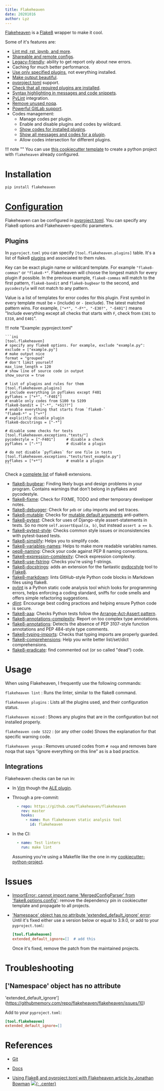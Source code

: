 ```yaml
---
title: Flakeheaven
date: 20201016
author: Lyz
---
```


[Flakeheaven](https://github.com/flakeheaven/flakeheaven) is a [Flake8](flake8.md) wrapper
to make it cool.

Some of it's features are:

* [Lint md, rst, ipynb, and
    more](https://flakeheaven.readthedocs.io/parsers.html).
* [Shareable and remote
    configs](https://flakeheaven.readthedocs.io/config.html#base).
* [Legacy-friendly](https://flakeheaven.readthedocs.io/commands/baseline.html):
    ability to get report only about new errors.
* Caching for much better performance.
* [Use only specified
    plugins](https://flakeheaven.readthedocs.io/config.html#plugins), not
    everything installed.
* [Make output beautiful](https://flakeheaven.readthedocs.io/formatters.html).
* [pyproject.toml](https://www.python.org/dev/peps/pep-0518/) support.
* [Check that all required plugins are
    installed](https://flakeheaven.readthedocs.io/commands/missed.html).
* [Syntax highlighting in messages and code
    snippets](https://flakeheaven.readthedocs.io/formatters.html#colored-with-source-code).
* [PyLint](https://github.com/PyCQA/pylint) integration.
* [Remove unused noqa](https://flakeheaven.readthedocs.io/commands/yesqa.html).
* [Powerful GitLab support](https://flakeheaven.readthedocs.io/formatters.html#gitlab).
* Codes management:
    * Manage codes per plugin.
    * Enable and disable plugins and codes by wildcard.
    * [Show codes for installed plugins](https://flakeheaven.readthedocs.io/commands/plugins.html).
    * [Show all messages and codes for a plugin](https://flakeheaven.readthedocs.io/commands/codes.html).
    * Allow codes intersection for different plugins.

!!! note ""
    You can use [this cookiecutter
    template](https://github.com/lyz-code/cookiecutter-python-project) to create
    a python project with `flakeheaven` already configured.

# Installation

```bash
pip install flakeheaven
```

# [Configuration](https://flakeheaven.readthedocs.io/config.html)

Flakeheaven can be configured in
[pyproject.toml](https://www.python.org/dev/peps/pep-0518/). You can specify any
Flake8 options and Flakeheaven-specific parameters.

## Plugins

In `pyproject.toml` you can specify `[tool.flakeheaven.plugins]` table. It's
a list of flake8 [plugins](https://flakeheaven.readthedocs.io/plugins.html) and
associated to them rules.

Key can be exact plugin name or wildcard template. For example `"flake8-commas"`
or `"flake8-*"`. Flakeheaven will choose the longest match for every plugin if
possible. In the previous example, `flake8-commas` will match to the first
pattern, `flake8-bandit` and `flake8-bugbear` to the second, and `pycodestyle`
will not match to any pattern.

Value is a list of templates for error codes for this plugin. First symbol in
every template must be `+` (include) or `-` (exclude). The latest matched
pattern wins. For example, `["+*", "-F*", "-E30?", "-E401"]` means "Include
everything except all checks that starts with `F`, check from `E301` to `E310`,
and `E401`".

!!! note "Example: pyproject.toml"

    ```ini
    [tool.flakeheaven]
    # specify any flake8 options. For example, exclude "example.py":
    exclude = ["example.py"]
    # make output nice
    format = "grouped"
    # don't limit yourself
    max_line_length = 120
    # show line of source code in output
    show_source = true

    # list of plugins and rules for them
    [tool.flakeheaven.plugins]
    # include everything in pyflakes except F401
    pyflakes = ["+*", "-F401"]
    # enable only codes from S100 to S199
    flake8-bandit = ["-*", "+S1??"]
    # enable everything that starts from `flake8-`
    "flake8-*" = ["+*"]
    # explicitly disable plugin
    flake8-docstrings = ["-*"]

    # disable some checks for tests
    [tool.flakeheaven.exceptions."tests/"]
    pycodestyle = ["-F401"]     # disable a check
    pyflakes = ["-*"]           # disable a plugin

    # do not disable `pyflakes` for one file in tests
    [tool.flakeheaven.exceptions."tests/test_example.py"]
    pyflakes = ["+*"]           # enable a plugin
    ```

Check a [complete
list](https://github.com/DmytroLitvinov/awesome-flake8-extensions) of flake8
extensions.

* [flake8-bugbear](https://github.com/PyCQA/flake8-bugbear): Finding likely bugs
    and design problems in your program. Contains warnings that don't belong in
    pyflakes and pycodestyle.
* [flake8-fixme](https://github.com/tommilligan/flake8-fixme): Check for FIXME,
    TODO and other temporary developer notes.
* [flake8-debugger](https://github.com/JBKahn/flake8-debugger): Check for
    `pdb` or `idbp` imports and set traces.
* [flake8-mutable](https://github.com/ebeweber/flake8-mutable): Checks for
    [mutable default
    arguments](python_anti_patterns.md#mutable-default-arguments) anti-pattern.
* [flake8-pytest](https://github.com/vikingco/flake8-pytest): Check for uses of
    Django-style assert-statements in tests. So no more `self.assertEqual(a, b)`,
    but instead `assert a == b`.
* [flake8-pytest-style](https://github.com/m-burst/flake8-pytest-style): Checks
    common style issues or inconsistencies with pytest-based tests.
* [flake8-simplify](https://github.com/MartinThoma/flake8-simplify): Helps you
    to simplify code.
* [flake8-variables-names](https://github.com/best-doctor/flake8-variables-names):
    Helps to make more readable variables names.
* [pep8-naming](https://github.com/PyCQA/pep8-naming): Check your code against
    PEP 8 naming conventions.
* [flake8-expression-complexity](https://github.com/best-doctor/flake8-expression-complexity):
    Check expression complexity.
* [flake8-use-fstring](https://github.com/MichaelKim0407/flake8-use-fstring):
    Checks you're using f-strings.
* [flake8-docstrings](https://gitlab.com/pycqa/flake8-docstrings): adds an
    extension for the fantastic
    [pydocstyle](https://github.com/pycqa/pydocstyle) tool to [Flake8](flake8.md).
* [flake8-markdown](https://github.com/johnfraney/flake8-markdown): lints
    GitHub-style Python code blocks in Markdown files using flake8.
* [pylint](https://github.com/PyCQA/pylint) is a Python static code analysis
    tool which looks for programming errors, helps enforcing a coding standard,
    sniffs for code smells and offers simple refactoring suggestions.
* [dlint](https://github.com/dlint-py/dlint): Encourage best coding practices
    and helping ensure Python code is secure.
* [flake8-aaa](https://github.com/jamescooke/flake8-aaa): Checks Python tests
    follow the [Arrange-Act-Assert
    pattern](https://github.com/jamescooke/flake8-aaa#what-is-the-arrange-act-assert-pattern).
* [flake8-annotations-complexity](https://github.com/best-doctor/flake8-annotations-complexity):
    Report on too complex type annotations.
* [flake8-annotations](https://github.com/sco1/flake8-annotations): Detects the
    absence of PEP 3107-style function annotations and PEP 484-style type
    comments.
* [flake8-typing-imports](https://github.com/asottile/flake8-typing-imports):
    Checks that typing imports are properly guarded.
* [flake8-comprehensions](https://github.com/adamchainz/flake8-comprehensions):
    Help you write better list/set/dict comprehensions.
* [flake8-eradicate](https://github.com/sobolevn/flake8-eradicate):  find
    commented out (or so called "dead") code.

# Usage

When using Flakeheaven, I frequently use the following commands:

`flakeheaven lint`
: Runs the linter, similar to the flake8 command.

`flakeheaven plugins`
: Lists all the plugins used, and their configuration status.

`flakeheaven missed`
: Shows any plugins that are in the configuration but not installed properly.

`flakeheaven code S322`
: (or any other code) Shows the explanation for that specific warning code.

`flakeheaven yesqa`
: Removes unused codes from `# noqa` and removes bare noqa that says “ignore
    everything on this line” as is a bad practice.

## Integrations

Flakeheaven checks can be run in:

* In [Vim](vim.md) though the [ALE plugin](vim_plugins.md#flakeheaven).

* Through a pre-commit:

    ```yaml
      - repo: https://github.com/flakeheaven/flakeheaven
        rev: master
        hooks:
          - name: Run flakeheaven static analysis tool
            id: flakeheaven
    ```

* In the CI:
    ```yaml
      - name: Test linters
        run: make lint
    ```

    Assuming you're using a Makefile like the one in my
    [cookiecutter-python-project](https://github.com/lyz-code/cookiecutter-python-project/).

# Issues

* [ImportError: cannot import name 'MergedConfigParser' from
    'flake8.options.config'](https://github.com/flakeheaven/flakeheaven/issues/22):
    remove the dependency pin in cookiecutter template and propagate to all
    projects.
* ['Namespace' object has no attribute 'extended_default_ignore'
    error](https://github.com/flakeheaven/flakeheaven/issues/10#issuecomment-823512441):
    Until it's fixed either use a version below or equal to 3.9.0, or add to
    your `pyproject.toml`:

    ```ini
    [tool.flakeheaven]
    extended_default_ignore=[]  # add this
    ```

    Once it's fixed, remove the patch from the maintained projects.

# Troubleshooting

## ['Namespace' object has no attribute
'extended_default_ignore'](https://githubmemory.com/repo/flakeheaven/flakeheaven/issues/10)

Add to your `pyproject.toml`:

```ini
[tool.flakeheaven]
extended_default_ignore=[]
```

# References

* [Git](https://github.com/flakeheaven/flakeheaven)
* [Docs](https://flakeheaven.readthedocs.io/)

* [Using Flake8 and pyproject.toml with Flakeheaven article by Jonathan
    Bowman](https://dev.to/bowmanjd/using-flake8-and-pyproject-toml-with-flakeheaven-1cn1)
[![](not-by-ai.svg){: .center}](https://notbyai.fyi)
